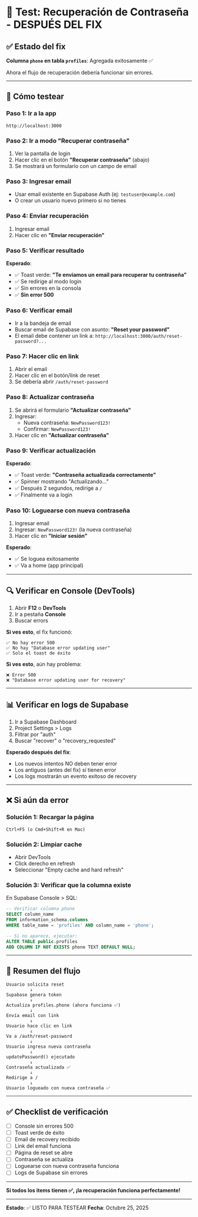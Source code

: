 # 🧪 Test: Recuperación de Contraseña - DESPUÉS DEL FIX

## ✅ Estado del fix

**Columna `phone` en tabla `profiles`**: Agregada exitosamente ✅

Ahora el flujo de recuperación debería funcionar sin errores.

---

## 🚀 Cómo testear

### Paso 1: Ir a la app

```
http://localhost:3000
```

### Paso 2: Ir a modo "Recuperar contraseña"

1. Ver la pantalla de login
2. Hacer clic en el botón **"Recuperar contraseña"** (abajo)
3. Se mostrará un formulario con un campo de email

### Paso 3: Ingresar email

- Usar email existente en Supabase Auth (ej: `testuser@example.com`)
- O crear un usuario nuevo primero si no tienes

### Paso 4: Enviar recuperación

1. Ingresar email
2. Hacer clic en **"Enviar recuperación"**

### Paso 5: Verificar resultado

**Esperado**:
- ✅ Toast verde: **"Te enviamos un email para recuperar tu contraseña"**
- ✅ Se redirige al modo login
- ✅ Sin errores en la consola
- ✅ **Sin error 500**

### Paso 6: Verificar email

- Ir a la bandeja de email
- Buscar email de Supabase con asunto: **"Reset your password"**
- El email debe contener un link a: `http://localhost:3000/auth/reset-password?...`

### Paso 7: Hacer clic en link

1. Abrir el email
2. Hacer clic en el botón/link de reset
3. Se debería abrir `/auth/reset-password`

### Paso 8: Actualizar contraseña

1. Se abrirá el formulario **"Actualizar contraseña"**
2. Ingresar:
   - Nueva contraseña: `NewPassword123!`
   - Confirmar: `NewPassword123!`
3. Hacer clic en **"Actualizar contraseña"**

### Paso 9: Verificar actualización

**Esperado**:
- ✅ Toast verde: **"Contraseña actualizada correctamente"**
- ✅ Spinner mostrando "Actualizando..."
- ✅ Después 2 segundos, redirige a `/`
- ✅ Finalmente va a login

### Paso 10: Loguearse con nueva contraseña

1. Ingresar email
2. Ingresar: `NewPassword123!` (la nueva contraseña)
3. Hacer clic en **"Iniciar sesión"**

**Esperado**:
- ✅ Se loguea exitosamente
- ✅ Va a home (app principal)

---

## 🔍 Verificar en Console (DevTools)

1. Abrir **F12** o **DevTools**
2. Ir a pestaña **Console**
3. Buscar errors

**Si ves esto**, el fix funcionó:
```
✅ No hay error 500
✅ No hay "Database error updating user"
✅ Solo el toast de éxito
```

**Si ves esto**, aún hay problema:
```
❌ Error 500
❌ "Database error updating user for recovery"
```

---

## 📊 Verificar en logs de Supabase

1. Ir a Supabase Dashboard
2. Project Settings > Logs
3. Filtrar por "auth"
4. Buscar "recover" o "recovery_requested"

**Esperado después del fix**:
- Los nuevos intentos NO deben tener error
- Los antiguos (antes del fix) sí tienen error
- Los logs mostrarán un evento exitoso de recovery

---

## ❌ Si aún da error

### Solución 1: Recargar la página

```
Ctrl+F5 (o Cmd+Shift+R en Mac)
```

### Solución 2: Limpiar cache

- Abrir DevTools
- Click derecho en refresh
- Seleccionar "Empty cache and hard refresh"

### Solución 3: Verificar que la columna existe

En Supabase Console > SQL:

```sql
-- Verificar columna phone
SELECT column_name 
FROM information_schema.columns 
WHERE table_name = 'profiles' AND column_name = 'phone';

-- Si no aparece, ejecutar:
ALTER TABLE public.profiles
ADD COLUMN IF NOT EXISTS phone TEXT DEFAULT NULL;
```

---

## 📝 Resumen del flujo

```
Usuario solicita reset
         ↓
Supabase genera token
         ↓
Actualiza profiles.phone (ahora funciona ✅)
         ↓
Envía email con link
         ↓
Usuario hace clic en link
         ↓
Va a /auth/reset-password
         ↓
Usuario ingresa nueva contraseña
         ↓
updatePassword() ejecutado
         ↓
Contraseña actualizada ✅
         ↓
Redirige a /
         ↓
Usuario logueado con nueva contraseña ✅
```

---

## ✅ Checklist de verificación

- [ ] Console sin errores 500
- [ ] Toast verde de éxito
- [ ] Email de recovery recibido
- [ ] Link del email funciona
- [ ] Página de reset se abre
- [ ] Contraseña se actualiza
- [ ] Loguearse con nueva contraseña funciona
- [ ] Logs de Supabase sin errores

---

**Si todos los items tienen ✅, ¡la recuperación funciona perfectamente!**

---

**Estado**: ✅ LISTO PARA TESTEAR
**Fecha**: Octubre 25, 2025
